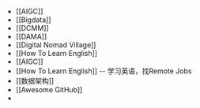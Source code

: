- [[AIGC]]
- [[Bigdata]]
- [[DCMM]]
- [[DAMA]]
- [[Digital Nomad Village]]
- [[How To Learn English]]
- [[AIGC]]
- [[How To Learn English]] -- 学习英语，找Remote Jobs
- [[数据架构]]
- [[Awesome GitHub]]
-
